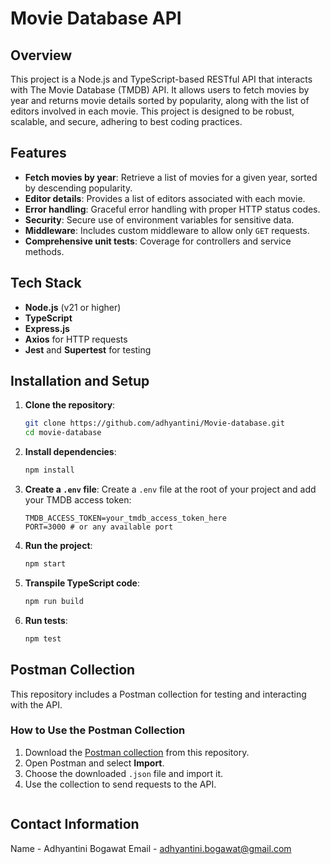 # Movie Database API

## Overview
This project is a Node.js and TypeScript-based RESTful API that interacts with The Movie Database (TMDB) API. It allows users to fetch movies by year and returns movie details sorted by popularity, along with the list of editors involved in each movie. This project is designed to be robust, scalable, and secure, adhering to best coding practices.

## Features
- **Fetch movies by year**: Retrieve a list of movies for a given year, sorted by descending popularity.
- **Editor details**: Provides a list of editors associated with each movie.
- **Error handling**: Graceful error handling with proper HTTP status codes.
- **Security**: Secure use of environment variables for sensitive data.
- **Middleware**: Includes custom middleware to allow only `GET` requests.
- **Comprehensive unit tests**: Coverage for controllers and service methods.

## Tech Stack
- **Node.js** (v21 or higher)
- **TypeScript**
- **Express.js**
- **Axios** for HTTP requests
- **Jest** and **Supertest** for testing

## Installation and Setup
1. **Clone the repository**:
    ```bash
    git clone https://github.com/adhyantini/Movie-database.git
    cd movie-database
    ```

2. **Install dependencies**:
    ```bash
    npm install
    ```

3. **Create a `.env` file**:
   Create a `.env` file at the root of your project and add your TMDB access token:
    ```env
    TMDB_ACCESS_TOKEN=your_tmdb_access_token_here
    PORT=3000 # or any available port
    ```

4. **Run the project**:
    ```bash
    npm start
    ```

5. **Transpile TypeScript code**:
    ```bash
    npm run build
    ```

6. **Run tests**:
    ```bash
    npm test

## Postman Collection

This repository includes a Postman collection for testing and interacting with the API.

### How to Use the Postman Collection
1. Download the [Postman collection](./docs/Movie%20Database%20APIs.postman_collection.json) from this repository.
2. Open Postman and select **Import**.
3. Choose the downloaded `.json` file and import it.
4. Use the collection to send requests to the API.
    ```

## Contact Information
Name - Adhyantini Bogawat
Email - adhyantini.bogawat@gmail.com